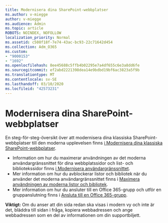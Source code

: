 ```yaml
---
title: Modernisera dina SharePoint-webbplatser
ms.author: v-miegge
author: v-miegge
ms.audience: Admin
ms.topic: article
ROBOTS: NOINDEX, NOFOLLOW
localization_priority: Normal
ms.assetid: c508f18f-7e74-43ac-bc93-22c71642d454
ms.collection: Adm_O365
ms.custom:
- "9000153"
- "1692"
ms.openlocfilehash: 8ee45688c5ffb4b02295e7a4df655c6e3a8dd6fe
ms.sourcegitcommit: ef2abd2221398dea14e9bdbd19bf6ac3823a5f9b
ms.translationtype: MT
ms.contentlocale: sv-SE
ms.lasthandoff: 03/10/2020
ms.locfileid: "42573231"
---
```

# <a name="modernize-your-sharepoint-sites"></a>Modernisera dina SharePoint-webbplatser

En steg-för-steg-översikt över att modernisera dina klassiska SharePoint-webbplatser till den moderna upplevelsen finns [i Modernisera dina klassiska SharePoint-webbplatser](https://docs.microsoft.com/sharepoint/dev/transform/modernize-classic-sites).

* Information om hur du maximerar användningen av det moderna användargränssnittet för dina webbplatssidor och list- och bibliotekssidor finns [i Modernisera användargränssnittet](https://docs.microsoft.com/sharepoint/dev/transform/modernize-userinterface).
* Mer information om hur du avblockerar listor och bibliotek när du använder det moderna användargränssnittet finns i [Maximera användningen av moderna listor och bibliotek](https://docs.microsoft.com/sharepoint/dev/transform/modernize-userinterface-lists-and-libraries).
* Mer information om hur du ansluter till en Office 365-grupp och utför en gruppanslutning finns i [Ansluta till en Office 365-grupp](https://docs.microsoft.com/sharepoint/dev/transform/modernize-connect-to-office365-group).

**Viktigt:** Om du anser att din sida redan ska visas i modern vy och inte är det, bläddra till sidan i fråga, kopiera webbadressen och ange webbadressen som en del av informationen om din supportbiljett.
